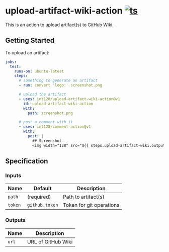 # upload-artifact-wiki-action [![ts](https://github.com/int128/upload-artifact-wiki-action/actions/workflows/ts.yaml/badge.svg)](https://github.com/int128/upload-artifact-wiki-action/actions/workflows/ts.yaml)

This is an action to upload artifact(s) to GitHub Wiki.


## Getting Started

To upload an artifact:

```yaml
jobs:
  test:
    runs-on: ubuntu-latest
    steps:
      # something to generate an artifact
      - run: convert 'logo:' screenshot.png

      # upload the artifact
      - uses: int128/upload-artifact-wiki-action@v1
        id: upload-artifact-wiki-action
        with:
          path: screenshot.png

      # post a comment with it
      - uses: int128/comment-action@v1
        with:
          post: |
            ## Screenshot
            <img width="128" src="${{ steps.upload-artifact-wiki.outputs.url }}/screenshot.png">
```


## Specification

### Inputs

| Name | Default | Description
|------|----------|------------
| `path` | (required) | Path to artifact(s)
| `token` | `github.token` | Token for git operations


### Outputs

| Name | Description
|------|------------
| `url` | URL of GitHub Wiki

